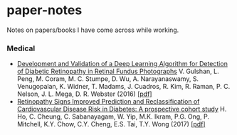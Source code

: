 # paper-notes

Notes on papers/books I have come across while working.

### Medical 
- [Development and Validation of a Deep Learning Algorithm for Detection of Diabetic Retinopathy in Retinal Fundus Photographs](https://github.com/klawal/paper-notes/blob/master/notes/Development%20and%20Validation%20of%20a%20Deep%20Learning%20Algorithm%20for%20Detection%20of%20Diabetic%20Retinopathy%20in%20Retinal%20Fundus%20Photographs.md) V. Gulshan, L. Peng, M. Coram, M. C. Stumpe, D. Wu, A. Narayanaswamy, S. Venugopalan, K. Widner, T. Madams, J. Cuadros, R. Kim, R. Raman, P. C. Nelson, J. L. Mega, D. R. Webster (2016) [[pdf]](https://static.googleusercontent.com/media/research.google.com/en//pubs/archive/45732.pdf)
- [Retinopathy Signs Improved Prediction and Reclassification of Cardiovascular Disease Risk in Diabetes: A prospective cohort study](https://github.com/klawal/paper-notes/blob/master/notes/Retinopathy%20Signs%20Improved%20Prediction%20and%20Reclassification%20of%20Cardiovascular%20Disease%20Risk%20in%20Diabetes:%20A%20prospective%20cohort%20study.md) H. Ho, C. Cheung, C. Sabanayagam, W. Yip, M.K. Ikram, P.G. Ong, P. Mitchell, K.Y. Chow, C.Y. Cheng, E.S. Tai, T.Y. Wong (2017) [[pdf]](https://www.ncbi.nlm.nih.gov/pmc/articles/PMC5288652/)






